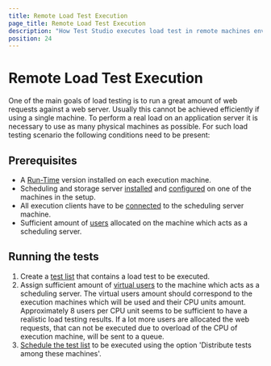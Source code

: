 ```yaml
---
title: Remote Load Test Execution
page_title: Remote Load Test Execution
description: "How Test Studio executes load test in remote machines environment. Use multiple machines for laod testing with Test Studio"
position: 24
---
```

# Remote Load Test Execution

One of the main goals of load testing is to run a great amount of web requests against a web server. Usually this cannot be achieved efficiently if using a single machine. To perform a real load on an application server it is necessary to use as many physical machines as possible. For such load testing scenario the following conditions need to be present:

## Prerequisites

 - A <a href="/general-information/test-studio-run-time" target="_blank">Run-Time</a> version installed on each execution machine.
 - Scheduling and storage server <a href="/getting-started/installation/add-services" target="_blank">installed</a> and <a href="/features/scheduling-test-runs/create-scheduling-server" target="_blank">configured</a> on one of the machines in the setup.
 - All execution clients have to be <a href="/features/scheduling-test-runs/create-execution-server" target="_blank">connected</a> to the scheduling server machine.
 - Sufficient amount of <a href="/features/testing-types/load-testing/managing-vu" target="_blank">users</a> allocated on the machine which acts as a scheduling server.

## Running the tests

1. Create a <a href="/getting-started/test-execution/test-lists-standalone" target="_blank">test list</a> that  contains a load test to be executed.
2. Assign sufficient amount of <a href="/features/testing-types/load-testing/managing-vu" target="_blank">virtual users</a> to the machine which acts as a scheduling server. The virtual users amount should correspond to the execution machines which will be used and their CPU units amount. Approximately 8 users per CPU unit seems to be sufficient to have a realistic load testing results. If a lot more users are allocated the web requests, that can not be executed due to overload of the CPU of execution machine, will be sent to a queue.
3. <a href="/features/scheduling-test-runs/schedule-execution" target="_blank">Schedule the test list</a> to be executed using the option 'Distribute tests among these machines'.
